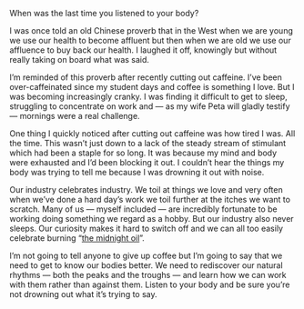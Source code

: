 

When was the last time you listened to your body? 

I was once told an old Chinese proverb that in the West when we are young we use our health to become affluent
but then when we are old we use our affluence to buy back our health. I laughed it off, knowingly but without
really taking on board what was said.

I’m reminded of this proverb after recently cutting out caffeine. I’ve been over-caffeinated since my
student days and coffee is something I love. But I was becoming increasingly cranky. I was finding it
difficult to get to sleep, struggling to concentrate on work and — as my wife Peta will gladly testify —
mornings were a real challenge.

One thing I quickly noticed after cutting out caffeine was how tired I was. All the time. This wasn’t just
down to a lack of the steady stream of stimulant which had been a staple for so long. It was because my mind
and body were exhausted and I’d been blocking it out. I couldn’t hear the things my body was trying to
tell me because I was drowning it out with noise.

Our industry celebrates industry. We toil at things we love and very often when we’ve done a hard day’s
work we toil further at the itches we want to scratch. Many of us — myself included — are incredibly
fortunate to be working doing something we regard as a hobby. But our industry also never sleeps. Our
curiosity makes it hard to switch off and we can all too easily celebrate burning “[the midnight
oil](http://www.flickr.com/photos/jayjizzle/3646697532/)”.

I’m not going to tell anyone to give up coffee but I’m going to say that we need to get to know our bodies
better. We need to rediscover our natural rhythms — both the peaks and the troughs — and learn how we can
work with them rather than against them. Listen to your body and be sure you’re not drowning out what it’s
trying to say.